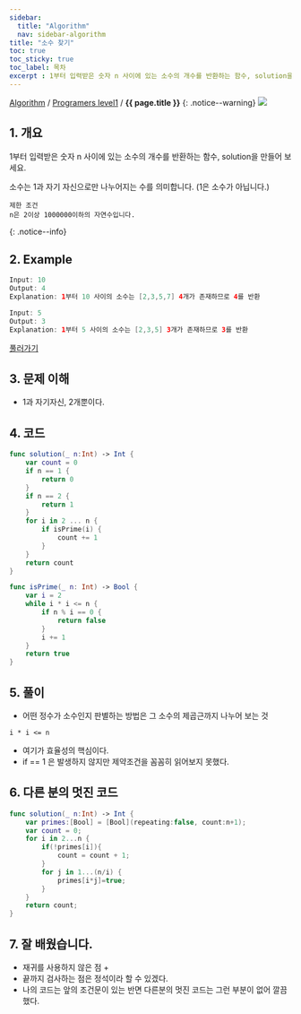 ```yaml
---
sidebar:
  title: "Algorithm"
  nav: sidebar-algorithm
title: "소수 찾기"
toc: true
toc_sticky: true
toc_label: 목차
excerpt : 1부터 입력받은 숫자 n 사이에 있는 소수의 개수를 반환하는 함수, solution을 만들어 보세요.
---
```

[Algorithm](/algorithm/) / [Programers level1](/algorithm/programers-level1/) / **{{ page.title }}**
{: .notice--warning}
![](https://programmers.co.kr/assets/bi-programmers-light-0d164d49b51a123bab5cca11106145d6fac5a5ac04b8646780369c2a5bc0dd79.png)

## 1. 개요
1부터 입력받은 숫자 n 사이에 있는 소수의 개수를 반환하는 함수, solution을 만들어 보세요.

소수는 1과 자기 자신으로만 나누어지는 수를 의미합니다.
(1은 소수가 아닙니다.)

    제한 조건
    n은 2이상 1000000이하의 자연수입니다.
{: .notice--info}

## 2. Example
```swift
Input: 10
Output: 4
Explanation: 1부터 10 사이의 소수는 [2,3,5,7] 4개가 존재하므로 4를 반환
```
```swift
Input: 5
Output: 3
Explanation: 1부터 5 사이의 소수는 [2,3,5] 3개가 존재하므로 3를 반환
```
    
[풀러가기](https://programmers.co.kr/learn/courses/30/lessons/12921#)

## 3. 문제 이해
- 1과 자기자신,  2개뿐이다.

## 4. 코드
```swift
func solution(_ n:Int) -> Int {
    var count = 0
    if n == 1 {
        return 0
    }
    if n == 2 {
        return 1
    }
    for i in 2 ... n {
        if isPrime(i) {
            count += 1
        }
    }
    return count
}

func isPrime(_ n: Int) -> Bool {
    var i = 2
    while i * i <= n {
        if n % i == 0 {
            return false
        }
        i += 1
    }
    return true
}
```

## 5. 풀이
- 어떤 정수가 소수인지 판별하는 방법은 그 소수의 제곱근까지 나누어 보는 것
```
i * i <= n
```
- 여기가 효율성의 핵심이다.
- if == 1 은 발생하지 않지만 제약조건을 꼼꼼히 읽어보지 못했다.

## 6. 다른 분의 멋진 코드
```swift
func solution(_ n:Int) -> Int {
    var primes:[Bool] = [Bool](repeating:false, count:n+1);
    var count = 0;
    for i in 2...n {
        if(!primes[i]){
            count = count + 1;
        }
        for j in 1...(n/i) {
            primes[i*j]=true;
        }
    }
    return count;
}
```

## 7. 잘 배웠습니다.
- 재귀를 사용하지 않은 점 +
- 끝까지 검사하는 점은 정석이라 할 수 있겠다.
- 나의 코드는 앞의 조건문이 있는 반면 다른분의 멋진 코드는 그런 부분이 없어 깔끔 했다.

